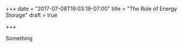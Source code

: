 +++
date = "2017-07-08T19:03:19-07:00"
title = "The Role of Energy Storage"
draft = true

+++


Something
